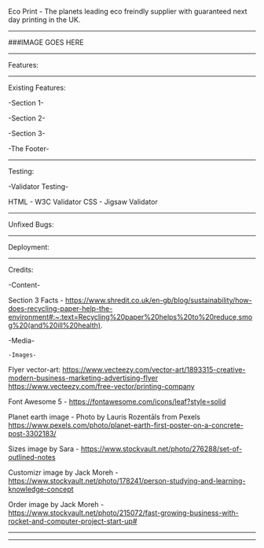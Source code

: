 Eco Print - The planets leading eco freindly supplier with guaranteed next day printing in the UK.

---------------------------------------------------------------------------------------------------------------------

###IMAGE GOES HERE


---------------------------------------------------------------------------------------------------------------------

Features:


---------------------------------------------------------------------------------------------------------------------

Existing Features:

-Section 1-

-Section 2-

-Section 3-

-The Footer-

---------------------------------------------------------------------------------------------------------------------

Testing:

-Validator Testing-

HTML - W3C Validator
CSS - Jigsaw Validator

---------------------------------------------------------------------------------------------------------------------

Unfixed Bugs:



---------------------------------------------------------------------------------------------------------------------

Deployment:



---------------------------------------------------------------------------------------------------------------------

Credits:

-Content-

Section 3 Facts - https://www.shredit.co.uk/en-gb/blog/sustainability/how-does-recycling-paper-help-the-environment#:~:text=Recycling%20paper%20helps%20to%20reduce,smog%20(and%20ill%20health).



-Media-

    -Images-

Flyer vector-art: https://www.vecteezy.com/vector-art/1893315-creative-modern-business-marketing-advertising-flyer
https://www.vecteezy.com/free-vector/printing-company

Font Awesome 5 - https://fontawesome.com/icons/leaf?style=solid

Planet earth image - Photo by Lauris Rozentāls from Pexels
https://www.pexels.com/photo/planet-earth-first-poster-on-a-concrete-post-3302183/

Sizes image by Sara - https://www.stockvault.net/photo/276288/set-of-outlined-notes

Customizr image by Jack Moreh - https://www.stockvault.net/photo/178241/person-studying-and-learning-knowledge-concept

Order image by Jack Moreh - https://www.stockvault.net/photo/215072/fast-growing-business-with-rocket-and-computer-project-start-up#


---------------------------------------------------------------------------------------------------------------------




---------------------------------------------------------------------------------------------------------------------


